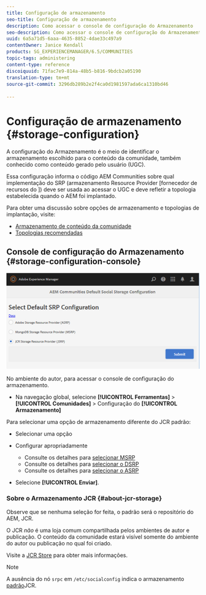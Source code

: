 ```yaml
---
title: Configuração de armazenamento
seo-title: Configuração de armazenamento
description: Como acessar o console de configuração do Armazenamento
seo-description: Como acessar o console de configuração do Armazenamento
uuid: 6a5a71d5-6aaa-4635-8852-4dae33c497a9
contentOwner: Janice Kendall
products: SG_EXPERIENCEMANAGER/6.5/COMMUNITIES
topic-tags: administering
content-type: reference
discoiquuid: 71fac7e9-814a-48b5-b816-9bdcb2a05190
translation-type: tm+mt
source-git-commit: 3296db289b2e2f4ca0d1981597ada6ca1310bd46

---
```



# Configuração de armazenamento {#storage-configuration}

A configuração do Armazenamento é o meio de identificar o armazenamento escolhido para o conteúdo da comunidade, também conhecido como conteúdo gerado pelo usuário (UGC).

Essa configuração informa o código AEM Communities sobre qual implementação do SRP (armazenamento Resource Provider [fornecedor de recursos do ]) deve ser usada ao acessar o UGC e deve refletir a topologia estabelecida quando o AEM foi implantado.

Para obter uma discussão sobre opções de armazenamento e topologias de implantação, visite:

* [Armazenamento de conteúdo da comunidade](working-with-srp.md)
* [Topologias recomendadas](topologies.md)

## Console de configuração do Armazenamento {#storage-configuration-console}

![chlimage_1-188](assets/chlimage_1-188.png)

No ambiente do autor, para acessar o console de configuração do armazenamento.

* Na navegação global, selecione **[!UICONTROL Ferramentas]** > **[!UICONTROL Comunidades]** > Configuração do **[!UICONTROL Armazenamento]**

Para selecionar uma opção de armazenamento diferente do JCR padrão:

* Selecionar uma opção
* Configurar apropriadamente

   * Consulte os detalhes para [selecionar MSRP](msrp.md#select-msrp)
   * Consulte os detalhes para [selecionar o DSRP](dsrp.md#select-dsrp)
   * Consulte os detalhes para [selecionar o ASRP](asrp.md#select-asrp)

* Selecione **[!UICONTROL Enviar]**.

### Sobre o Armazenamento JCR {#about-jcr-storage}

Observe que se nenhuma seleção for feita, o padrão será o repositório do AEM, JCR.

O JCR *não* é uma loja comum compartilhada pelos ambientes de autor e publicação. O conteúdo da comunidade estará visível somente do ambiente do autor ou publicação no qual foi criado.

Visite a [JCR Store](jsrp.md) para obter mais informações.

>[!NOTE]
>
>A ausência do nó `srpc` em `/etc/socialconfig` indica o armazenamento [padrão](jsrp.md)JCR.


